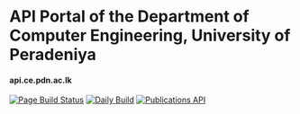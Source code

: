 
# API Portal of the Department of Computer Engineering, University of Peradeniya
#### api.ce.pdn.ac.lk

[![Page Build Status](https://github.com/cepdnaclk/api.ce.pdn.ac.lk/actions/workflows/pages/pages-build-deployment/badge.svg)](https://github.com/cepdnaclk/api.ce.pdn.ac.lk/actions/workflows/pages/pages-build-deployment)   [![Daily Build](https://github.com/cepdnaclk/api.ce.pdn.ac.lk/actions/workflows/daily.yml/badge.svg)](https://github.com/cepdnaclk/api.ce.pdn.ac.lk/actions/workflows/daily.yml)  [![Publications API](https://github.com/cepdnaclk/api.ce.pdn.ac.lk/actions/workflows/publications_api.yml/badge.svg)](https://github.com/cepdnaclk/api.ce.pdn.ac.lk/actions/workflows/publications_api.yml)
